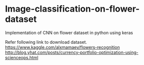 # Image-classification-on-flower-dataset
Implementation of CNN on flower dataset in python using keras

Refer following link to download dataset. https://www.kaggle.com/alxmamaev/flowers-recognition http://blog.yhat.com/posts/currency-portfolio-optimization-using-scienceops.html

